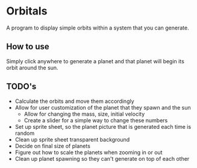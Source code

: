 # Orbitals
A program to display simple orbits within a system that you can generate.

## How to use
Simply click anywhere to generate a planet and that planet will begin its orbit around the sun.

## TODO's
- Calculate the orbits and move them accordingly
- Allow for user customization of the planet that they spawn and the sun
  - Allow for changing the mass, size, initial velocity
  - Create a slider for a simple way to change these numbers
- Set up sprite sheet, so the planet picture that is generated each time is random
 - Clean up sprite sheet transparent background
 - Decide on final size of planets
- Figure out how to scale the planets when zooming in or out
- Clean up planet spawning so they can't generate on top of each other

